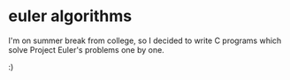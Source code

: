 # euler algorithms

I'm on summer break from college, so I decided to write C programs which solve Project Euler's problems one by one.

:)
